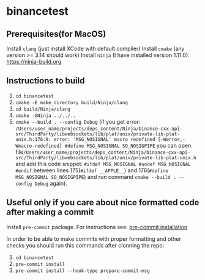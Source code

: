 # binancetest

## Prerequisites(for MacOS)
Install `clang` (just install XCode with default compiler)
Install `cmake` (any version >= 3.14 should work)
Install `ninja` (I have installed version 1.11.0): https://ninja-build.org

## Instructions to build
1. `cd binancetest`
2. `cmake -E make_directory build/Ninja/clang`
3. `cd build/Ninja/clang`
4. `cmake -GNinja ../../..`
5. `cmake --build . --config Debug` (if you get error: `/Users/user_name/projects/deps_content/Ninja/binance-cxx-api-src/ThirdParty/libwebsockets/lib/plat/unix/private-lib-plat-unix.h:176:9: error: 'MSG_NOSIGNAL' macro redefined [-Werror,-Wmacro-redefined]
#define MSG_NOSIGNAL SO_NOSIGPIPE` you can open file`/Users/user_name/projects/deps_content/Ninja/binance-cxx-api-src/ThirdParty/libwebsockets/lib/plat/unix/private-lib-plat-unix.h` and add this code snippet:
`#ifdef MSG_NOSIGNAL
#undef MSG_NOSIGNAL
#endif`
between lines 175(`#ifdef __APPLE__`) and 176(`#define MSG_NOSIGNAL SO_NOSIGPIPE`) and run command `cmake --build . --config Debug` again).


## Useful only if you care about nice formatted code after making a commit
Install `pre-commit` package. For instructions see: [pre-commit installation](https://pre-commit.com/#install)

In order to be able to make commits with proper formatting and other checks you should run this commands after clonning the repo:
  1. `cd binancetest`
  2. `pre-commit install`
  3. `pre-commit install --hook-type prepare-commit-msg`
